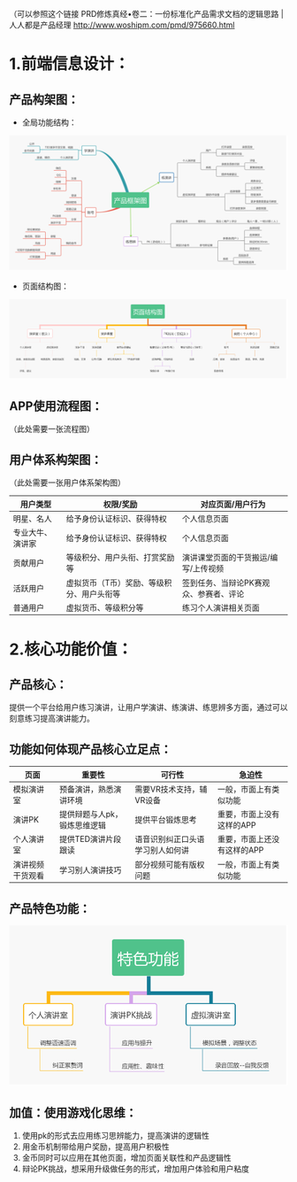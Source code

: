 
（可以参照这个链接 PRD修炼真经•卷二：一份标准化产品需求文档的逻辑思路 | 人人都是产品经理  http://www.woshipm.com/pmd/975660.html

# 1.前端信息设计：
## 产品构架图：
* 全局功能结构：
<img src="images/演讲APP产品框架图 (1).jpg"  alt="产品框架图" />

* 页面结构图：
<img src="images/页面结构图 (1).jpg"  alt="页面结构图" />

## APP使用流程图：
（此处需要一张流程图）


## 用户体系构架图：

（此处需要一张用户体系架构图）

用户类型 | 权限/奖励 | 对应页面/用户行为
---|---|---
明星、名人 |给予身份认证标识、获得特权 |个人信息页面
专业大牛、演讲家 |给予身份认证标识、获得特权 |个人信息页面
贡献用户 |等级积分、用户头衔、打赏奖励等 |演讲课堂页面的干货搬运/编写/上传视频
活跃用户 |虚拟货币（T币）奖励、等级积分、用户头衔等 | 签到任务、当辩论PK赛观众、参赛者、评论
普通用户 |虚拟货币、等级积分等|练习个人演讲相关页面

# 2.核心功能价值：
## 产品核心：
提供一个平台给用户练习演讲，让用户学演讲、练演讲、练思辨多方面，通过可以刻意练习提高演讲能力。

## 功能如何体现产品核心立足点：

页面 | 重要性 | 可行性| 急迫性
---|---|---|---
 模拟演讲室|预备演讲，熟悉演讲环境|需要VR技术支持，辅VR设备|一般，市面上有类似功能
 演讲PK|提供辩题与人pk，锻炼思维逻辑|提供平台锻炼思考|重要，市面上没有这样的APP
个人演讲室|提供TED演讲片段跟读|语音识别纠正口头语学习别人如何讲|重要，市面上还没有这样的APP
 演讲视频干货观看|学习别人演讲技巧|部分视频可能有版权问题|一般，市面上有类似功能
 
## 产品特色功能：
<img src="images/特色功能 (2).jpg"  alt="特色功能" />

## 加值：使用游戏化思维：
1. 使用pk的形式去应用练习思辨能力，提高演讲的逻辑性
2. 用金币机制带给用户奖励，提高用户积极性
3. 金币同时可以应用在其他页面，增加页面关联性和产品逻辑性
4. 辩论PK挑战，想采用升级做任务的形式，增加用户体验和用户粘度

